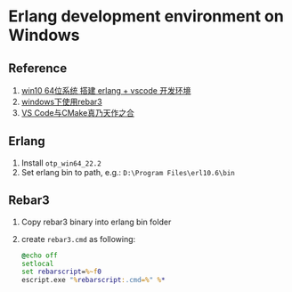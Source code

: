 # Erlang development environment on Windows

## Reference
1. [win10 64位系统 搭建 erlang + vscode 开发环境](https://blog.csdn.net/wwwmewww/article/details/102529612)
2. [windows下使用rebar3](https://www.jianshu.com/p/3695efada042)
3. [VS Code与CMake真乃天作之合](https://zhuanlan.zhihu.com/p/52874931)

## Erlang

1. Install `otp_win64_22.2`
2. Set erlang bin to path, e.g.: `D:\Program Files\erl10.6\bin`

## Rebar3

1. Copy rebar3 binary into erlang bin folder
2. create `rebar3.cmd` as following:

    ```cmd
    @echo off
    setlocal
    set rebarscript=%~f0
    escript.exe "%rebarscript:.cmd=%" %*
    ```
